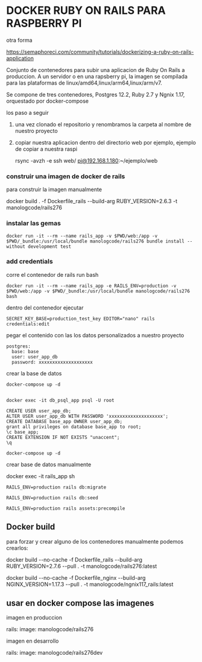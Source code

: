 # DOCKER RUBY ON RAILS PARA RASPBERRY PI

otra forma

https://semaphoreci.com/community/tutorials/dockerizing-a-ruby-on-rails-application



Conjunto de contenedores para subir una aplicacion de Ruby On Rails a produccion. A un servidor o en una rapsberry pi, la imagen se compilada para las plataformas de linux/amd64,linux/arm64,linux/arm/v7.

Se compone de tres contenedores, Postgres 12.2, Ruby 2.7 y Ngnix 1.17, orquestado por docker-compose

los paso a seguir

1. una vez clonado el repositorio y renombramos la carpeta al nombre de nuestro proyecto

2. copiar nuestra aplicacion dentro del directorio web por ejemplo, ejemplo de copiar a nuestra raspi

    rsync -avzh -e ssh web/ pi@192.168.1.180:~/ejemplo/web


### construir una imagen de docker de rails

para construir la imagen manualmente

docker build . -f Dockerfile_rails --build-arg RUBY_VERSION=2.6.3 -t manologcode/rails276


### instalar las gemas

```
docker run -it --rm --name rails_app -v $PWD/web:/app -v $PWD/_bundle:/usr/local/bundle manologcode/rails276 bundle install --without development test

```

### add credentials

corre el contenedor de rails run bash

```
docker run -it --rm --name rails_app -e RAILS_ENV=production -v $PWD/web:/app -v $PWD/_bundle:/usr/local/bundle manologcode/rails276 bash

```

dentro del contenedor ejecutar 

```
SECRET_KEY_BASE=production_test_key EDITOR="nano" rails credentials:edit
```

pegar el contenido con las los datos personalizados a nuestro proyecto

```
postgres:
  base: base
  user: user_app_db
  password: xxxxxxxxxxxxxxxxxxxx

```

crear la base de datos

```
docker-compose up -d


docker exec -it db_psql_app psql -U root

CREATE USER user_app_db;
ALTER USER user_app_db WITH PASSWORD 'xxxxxxxxxxxxxxxxxxxx';
CREATE DATABASE base_app OWNER user_app_db;
grant all privileges on database base_app to root;
\c base_app;
CREATE EXTENSION IF NOT EXISTS "unaccent";
\q

```

    docker-compose up -d


crear base de datos manualmente


docker exec -it rails_app sh

```
RAILS_ENV=production rails db:migrate

RAILS_ENV=production rails db:seed

RAILS_ENV=production rails assets:precompile

```

## Docker build

para forzar y crear alguno de los contenedores manualmente podemos crearlos:

docker build --no-cache -f Dockerfile_rails --build-arg RUBY_VERSION=2.7.6  --pull . -t manologcode/rails276:latest

docker build --no-cache -f Dockerfile_nginx --build-arg NGINX_VERSION=1.17.3  --pull . -t manologcode/ngnix117_rails:latest

## usar en docker compose las imagenes 

imagen en produccion

  rails:
    image: manologcode/rails276

imagen en desarrollo

  rails:
    image: manologcode/rails276dev
